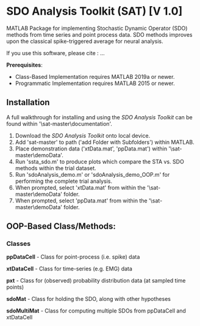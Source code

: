 # SDO Analysis Toolkit (SAT) [V 1.0]
MATLAB Package for implementing Stochastic Dynamic Operator (SDO) methods from time series and point process data. SDO methods improves upon the classical spike-triggered average for neural analysis. 

If you use this software, please cite : ... 

__Prerequisites__: 

- Class-Based Implementation requires MATLAB 2019a or newer.
- Programmatic Implementation requires MATLAB 2015 or newer. 

## Installation

A full walkthrough for installing and using the <em> SDO Analysis Toolkit </em> can be found within '\sat-master\documentation'.

1. Download the <em> SDO Analysis Toolkit </em> onto local device. 
2. Add 'sat-master' to path ('add Folder with Subfolders') within MATLAB. 
3. Place demonstration data ('xtData.mat', 'ppData.mat') within '\sat-master\demoData\'. 
4. Run 'ssta_sdo.m' to produce plots which compare the STA vs. SDO methods within the trial dataset. 
5. Run 'sdoAnalysis_demo.m' or 'sdoAnalysis_demo_OOP.m' for performing the complete trial analysis. 
  1. When prompted, select 'xtData.mat' from within the '\sat-master\demoData\' folder. 
  2. When prompted, select 'ppData.mat' from within the '\sat-master\demoData\' folder. 

## OOP-Based Class/Methods:

### Classes

**ppDataCell** 	- Class for point-process (i.e. spike) data

**xtDataCell**	- Class for time-series (e.g. EMG) data 

**pxt** 		    - Class for (observed) probability distribution data (at sampled time points)

**sdoMat**  	  - Class for holding the SDO, along with other hypotheses

**sdoMultiMat** - Class for computing multiple SDOs from ppDataCell and xtDataCell
